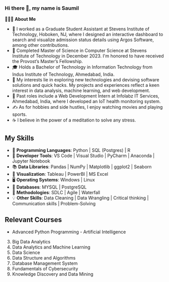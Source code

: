 ### Hi there 👋, my name is Saumil

👨🏻‍💻 **About Me**
- 💼 I worked as a Graduate Student Assistant at Stevens Institute of Technology, Hoboken, NJ, where I designed an interactive dashboard to search and visualize admission status details using Argos Software, among other contributions.
- 🔭 Completed Master of Science in Computer Science at Stevens Institute of Technology in December 2023. I'm honored to have received the Provost’s Master’s Fellowship.
- 🎓 Holds a Bachelor of Technology in Information Technology from Indus Institute of Technology, Ahmedabad, India.
- 🤔 My interests lie in exploring new technologies and devising software solutions and quick hacks. My projects and experiences reflect a keen interest in data analysis, machine learning, and web development.
- 💼 Past roles include a Web Development Intern at Infolabz IT Services, Ahmedabad, India, where I developed an IoT health monitoring system.
- ✍️ As for hobbies and side hustles, I enjoy watching movies and playing sports.
- ☕ I believe in the power of a meditation to solve any stress.


## My Skills

- 🐍 **Programming Languages**: Python | SQL (Postgres) | R
- 🔨 **Developer Tools**: VS Code | Visual Studio | PyCharm | Anaconda | Jupyter Notebook
- 📚 **Data Libraries**: Pandas | NumPy | Matplotlib | ggplot2 | Seaborn
- 🎨 **Visualization**: Tableau | PowerBI | MS Excel
- 🖥 **Operating Systems**: Windows | Linux
- 💾 **Databases**: MYSQL | PostgreSQL
- 🚀 **Methodologies**: SDLC | Agile | Waterfall
- 💡 **Other Skills**: Data Cleaning | Data Wrangling | Critical thinking | Communication skills | Problem-Solving





## Relevant Courses

- Advanced Python Programming               - Artificial Intelligence
3. Big Data Analytics
4. Data Analytics and Machine Learning
5. Data Science
6. Data Structure and Algorithms
7. Database Management System
8. Fundamentals of Cybersecurity
9. Knowledge Discovery and Data Mining







